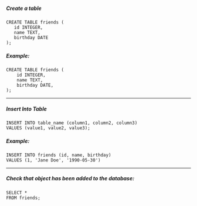 ##### Create a table
```
CREATE TABLE friends (
   id INTEGER,
   name TEXT,
   birthday DATE
);
````

##### Example: 

```
CREATE TABLE friends (
    id INTEGER,
    name TEXT,
    birthday DATE,
);
```
-----------------------------
##### Insert Into Table
```
INSERT INTO table_name (column1, column2, column3) 
VALUES (value1, value2, value3);
```

##### Example: 

```
INSERT INTO friends (id, name, birthday)
VALUES (1, 'Jane Doe', '1990-05-30')
```
------------------------------

##### Check that object has been added to the database:
```
SELECT * 
FROM friends;
```
